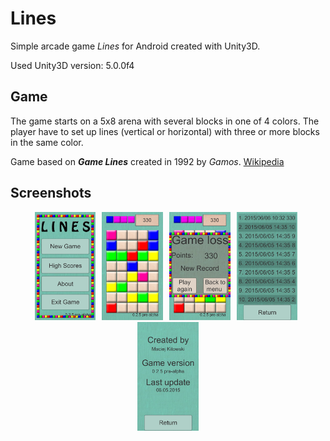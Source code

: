 # Lines
Simple arcade game <i>Lines</i> for Android created with Unity3D.

Used Unity3D version: 5.0.0f4

## Game
The game starts on a 5x8 arena with several blocks in one of 4 colors. The player have to set up lines (vertical or horizontal) with three or more blocks in the same color.

Game based on <i><b>Game Lines</b></i> created in 1992 by <i>Gamos</i>. [Wikipedia](https://en.wikipedia.org/wiki/Color_Lines)

## Screenshots
<div align="center">
        <img width="19.4%" src="screenshots/1.png" alt="Screenshots" title="Main Menu"</img>
        <img height="0" width="2px">
        <img width="19.4%" src="screenshots/2.png" alt="Screenshots" title="Game"></img>
        <img height="0" width="2px">
        <img width="19.4%" src="screenshots/3.png" alt="Screenshots" title="Game Loss"></img>
        <img height="0" width="2px">
        <img width="19.4%" src="screenshots/4.png" alt="Screenshots" title="High Scores"></img>
        <img height="0" width="2px">
        <img width="19.4%" src="screenshots/5.png" alt="Screenshots" title="About"></img>
</div>
